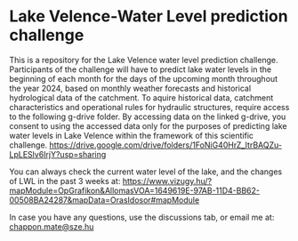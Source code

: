 # Lake Velence-Water Level prediction challenge
This is a repository for the Lake Velence water level prediction challenge. Participants of the challenge will have to predict lake water levels in the beginning of each month for the days of the upcoming month throughout the year 2024, based on monthly weather forecasts and historical hydrological data of the catchment. 
To aquire historical data, catchment characteristics and operational rules for hydraulic structures, require access to the following g-drive folder.
By accessing data on the linked g-drive, you consent to using the accessed data only for the purposes of predicting lake water levels in Lake Velence within the framework of this scientific challenge. 
https://drive.google.com/drive/folders/1FoNiG40HrZ_ItrBAQZu-LpLESlv6IrjY?usp=sharing

You can always check the current water level of the lake, and the changes of LWL in the past 3 weeks at: 
https://www.vizugy.hu/?mapModule=OpGrafikon&AllomasVOA=1649619E-97AB-11D4-BB62-00508BA24287&mapData=OrasIdosor#mapModule

In case you have any questions, use the discussions tab, or email me at: chappon.mate@sze.hu
